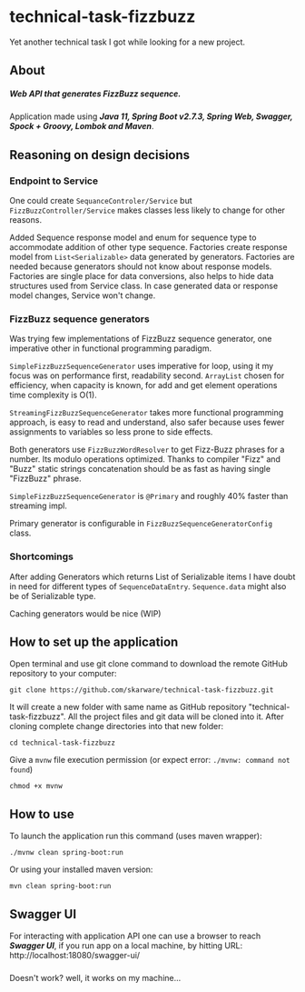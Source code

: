 # technical-task-fizzbuzz

Yet another technical task I got while looking for a new project.

## About

##### Web API that generates FizzBuzz sequence.

Application made using <i><b>Java 11, Spring Boot v2.7.3, Spring Web, Swagger, Spock + Groovy, Lombok and Maven</b></i>.

## Reasoning on design decisions

### Endpoint to Service

One could create `SequanceControler/Service` but `FizzBuzzController/Service` makes classes less likely to change for
other reasons.

Added Sequence response model and enum for sequence type to accommodate addition of other type sequence. Factories
create response model from `List<Serializable>` data generated by generators. Factories are needed because generators
should not know about response models. Factories are single place for data conversions, also helps to hide data
structures used from Service class. In case generated data or response model changes, Service won't change.

### FizzBuzz sequence generators

Was trying few implementations of FizzBuzz sequence generator, one imperative other in functional programming paradigm.

`SimpleFizzBuzzSequenceGenerator` uses imperative for loop, using it my focus was on performance first, readability
second.
`ArrayList` chosen for efficiency, when capacity is known, for add and get element operations time complexity is O(1).

`StreamingFizzBuzzSequenceGenerator` takes more functional programming approach, is easy to read and understand, also
safer because uses fewer assignments to variables so less prone to side effects.

Both generators use `FizzBuzzWordResolver` to get Fizz-Buzz phrases for a number. Its modulo operations optimized.
Thanks to compiler "Fizz" and "Buzz" static strings concatenation should be as fast as having single "FizzBuzz" phrase.

`SimpleFizzBuzzSequenceGenerator` is `@Primary` and roughly 40% faster than streaming impl.

Primary generator is configurable in `FizzBuzzSequenceGeneratorConfig` class.

### Shortcomings

After adding Generators which returns List of Serializable items I have doubt in need for different types
of `SequenceDataEntry`. `Sequence.data` might also be of Serializable type.

Caching generators would be nice (WIP)

## How to set up the application

Open terminal and use git clone command to download the remote GitHub repository to your computer:

```
git clone https://github.com/skarware/technical-task-fizzbuzz.git
```

It will create a new folder with same name as GitHub repository "technical-task-fizzbuzz". All the project files and git
data will be cloned into it. After cloning complete change directories into that new folder:

```
cd technical-task-fizzbuzz
```

Give a `mvnw` file execution permission (or expect error: `./mvnw: command not found`)

```
chmod +x mvnw
```

## How to use

To launch the application run this command (uses maven wrapper):

```
./mvnw clean spring-boot:run
```

Or using your installed maven version:

```
mvn clean spring-boot:run
```

## Swagger UI

For interacting with application API one can use a browser to reach <b><i>Swagger UI</i></b>, if you run app on a local
machine, by hitting URL: http://localhost:18080/swagger-ui/

###

Doesn't work? well, it works on my machine...